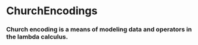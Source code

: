 # ChurchEncodings 
### Church encoding is a means of modeling data and operators in the lambda calculus.
